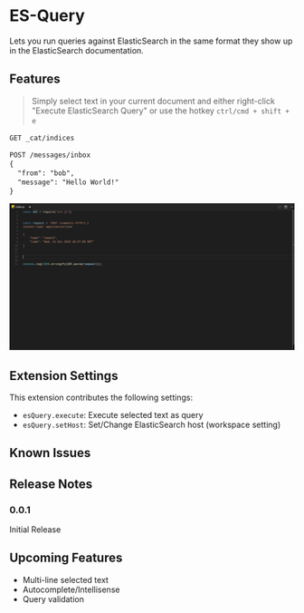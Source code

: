 # ES-Query

Lets you run queries against ElasticSearch in the same format they show up in the
ElasticSearch documentation.



## Features
> Simply select text in your current document and either right-click "Execute ElasticSearch Query"
or use the hotkey `ctrl/cmd + shift + e`

```
GET _cat/indices
```

```
POST /messages/inbox
{
  "from": "bob",
  "message": "Hello World!"
}
```

![Demo](images/demo.gif)

## Extension Settings

This extension contributes the following settings:

* `esQuery.execute`: Execute selected text as query
* `esQuery.setHost`: Set/Change ElasticSearch host (workspace setting)

## Known Issues

## Release Notes

### 0.0.1

Initial Release

## Upcoming Features

* Multi-line selected text
* Autocomplete/Intellisense
* Query validation
